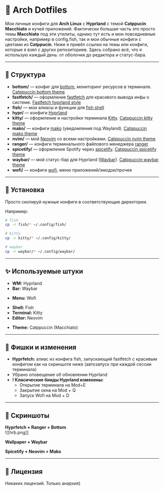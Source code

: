 # 🐧 Arch Dotfiles

Мои личные конфиги для **Arch Linux** с **Hyprland** с темой **Catppucin Macchiato**  и кучей приложений.  Фактически большая часть это просто темы **Macchiato** под эти утилиты, однико тут есть и мои повседневные настройки, например в config.fish, так и мои обычные конфиги с цветами из **Catppucin**. Ниже я привёл ссылки на темы или конфиги, которые я взял с других репозиториев. 
Здесь собрано всё, что я использую каждый день: от оболочки до редактора и статус-бара.  


---

## 📂 Структура
- **bottom/** — конфиг для [bottom](https://github.com/ClementTsang/bottom), мониторинг ресурсов в терминале. [Catppuccin bottom theme](https://github.com/catppuccin/bottom)  
- **fastfetch/** — оформление [fastfetch](https://github.com/fastfetch-cli/fastfetch) для красивого вывода инфы о системе. [Fastfetch hyprland style](https://github.com/LierB/fastfetch)  
- **fish/** — мои алиасы и функции для [fish shell](https://fishshell.com/)  
- **hypr/** — конфиги [Hyprland](https://hyprland.org/)  
- **kitty/** — оформление и настройки терминала [Kitty](https://sw.kovidgoyal.net/kitty/). [Catppuccin kitty theme](https://github.com/catppuccin/kitty)  
- **mako/** — конфиги [mako](https://wayland.emersion.fr/mako/) (уведомления под Wayland). [Catppuccin mako theme](https://github.com/catppuccin/mako)  
- **nvim/** — мой [Neovim](https://neovim.io/) со всеми настройками. [Catppuccin nvim theme](https://github.com/catppuccin/nvim)  
- **ranger/** — конфиги терминального файлового менеджера [ranger](https://ranger.github.io/)  
- **spicetify/** — оформление Spotify через [spicetify](https://github.com/spicetify/spicetify-cli). [Catppuccin spicetify theme](https://github.com/catppuccin/spicetify)  
- **waybar/** — мой статус-бар для Hyprland ([Waybar](https://github.com/Alexays/Waybar)). [Catppuccin waybar theme](https://github.com/catppuccin/waybar)  
- **wofi/** — конфиги [wofi](https://hg.sr.ht/~scoopta/wofi), меню приложений/эмодзи/прочее  

---

## 🚀 Установка
Просто скопируй нужные конфиги в соответствующие директории.  

Например:  
```bash
# fish
cp -r fish/* ~/.config/fish/

# kitty
cp -r kitty/* ~/.config/kitty/

# waybar
cp -r waybar/* ~/.config/waybar/
````

---

## ✨ Используемые штуки

* **WM:** Hyprland
* **Bar:** Waybar
- **Menu:** Wofi
* **Shell:** Fish
* **Terminal:** Kitty
* **Editor:** Neovim
- **Theme:** Catppuccin (Macchiato)
___
## 📝 Фишки и изменения
- **Hyprfetch:** алиас из конфига fish, запускающий fastfetch с красивым конфигом как на скриншоте ниже (автозапуск при каждой сессии терминала)
- Убрано оповещение об обновлении Hyprland
- **! Класические бинды Hyprland изменены:**
	- Открытие терминала на Mod+E
	- Закрытие окна на Mod + Q
	- Запуск Wofi на Mod + D

---

## 📸 Скриншоты
**Hyprfetch + Ranger + Bottom**  
![[hrb.png]]

**Wallpaper + Waybar**  


**Spicetify + Neovim + Mako**  


---

## 📜 Лицензия

Никаких лицензий. Только анархия)

